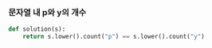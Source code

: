 ### 문자열 내 p와 y의 개수
```py
def solution(s):
    return s.lower().count("p") == s.lower().count("y")
```